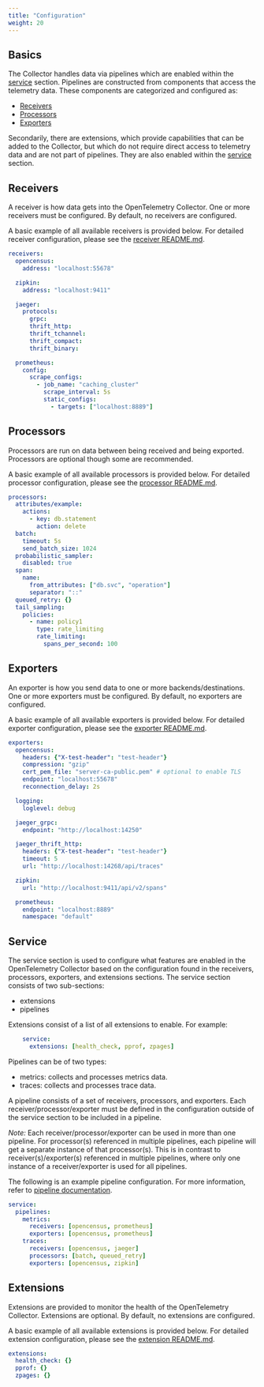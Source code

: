 ```yaml
---
title: "Configuration"
weight: 20
---
```


## Basics

The Collector handles data via pipelines which are enabled within the
[service](#service) section. Pipelines are constructed from components that
access the telemetry data. These components are categorized and configured as:

* [Receivers](#receivers)
* [Processors](#processors)
* [Exporters](#exporters)

Secondarily, there are extensions, which provide capabilities that can be added
to the Collector, but which do not require direct access to telemetry data and
are not part of pipelines. They are also enabled within the [service](#service) section.

## Receivers

A receiver is how data gets into the OpenTelemetry Collector. One or more receivers
must be configured. By default, no receivers are configured.

A basic example of all available receivers is provided below. For detailed
receiver configuration, please see the [receiver
README.md](https://github.com/open-telemetry/opentelemetry-collector/receiver/README.md).

```yaml
receivers:
  opencensus:
    address: "localhost:55678"

  zipkin:
    address: "localhost:9411"

  jaeger:
    protocols:
      grpc:
      thrift_http:
      thrift_tchannel:
      thrift_compact:
      thrift_binary:

  prometheus:
    config:
      scrape_configs:
        - job_name: "caching_cluster"
          scrape_interval: 5s
          static_configs:
            - targets: ["localhost:8889"]
```

## Processors

Processors are run on data between being received and being exported.
Processors are optional though some are recommended.

A basic example of all available processors is provided below. For
detailed processor configuration, please see the [processor
README.md](https://github.com/open-telemetry/opentelemetry-collector/processor/README.md).

```yaml
processors:
  attributes/example:
    actions:
      - key: db.statement
        action: delete
  batch:
    timeout: 5s
    send_batch_size: 1024
  probabilistic_sampler:
    disabled: true
  span:
    name:
      from_attributes: ["db.svc", "operation"]
      separator: "::"
  queued_retry: {}
  tail_sampling:
    policies:
      - name: policy1
        type: rate_limiting
        rate_limiting:
          spans_per_second: 100
```

## Exporters

An exporter is how you send data to one or more backends/destinations. One or
more exporters must be configured. By default, no exporters are configured.

A basic example of all available exporters is provided below. For detailed
exporter configuration, please see the [exporter
README.md](https://github.com/open-telemetry/opentelemetry-collector/exporter/README.md).

```yaml
exporters:
  opencensus:
    headers: {"X-test-header": "test-header"}
    compression: "gzip"
    cert_pem_file: "server-ca-public.pem" # optional to enable TLS
    endpoint: "localhost:55678"
    reconnection_delay: 2s

  logging:
    loglevel: debug

  jaeger_grpc:
    endpoint: "http://localhost:14250"

  jaeger_thrift_http:
    headers: {"X-test-header": "test-header"}
    timeout: 5
    url: "http://localhost:14268/api/traces"

  zipkin:
    url: "http://localhost:9411/api/v2/spans"

  prometheus:
    endpoint: "localhost:8889"
    namespace: "default"
```

## Service

The service section is used to configure what features are enabled in the
OpenTelemetry Collector based on the configuration found in the receivers,
processors, exporters, and extensions sections. The service section
consists of two sub-sections:

* extensions
* pipelines

Extensions consist of a list of all extensions to enable. For example:

```yaml
    service:
      extensions: [health_check, pprof, zpages]
```

Pipelines can be of two types:

* metrics: collects and processes metrics data.
* traces: collects and processes trace data.

A pipeline consists of a set of receivers, processors, and exporters. Each
receiver/processor/exporter must be defined in the configuration outside of the
service section to be included in a pipeline.

*Note:* Each receiver/processor/exporter can be used in more than one pipeline.
For processor(s) referenced in multiple pipelines, each pipeline will get a
separate instance of that processor(s). This is in contrast to
receiver(s)/exporter(s) referenced in multiple pipelines, where only one
instance of a receiver/exporter is used for all pipelines.

The following is an example pipeline configuration. For more information, refer
to [pipeline
documentation](https://github.com/open-telemetry/opentelemetry-collector/docs/pipelines.md).

```yaml
service:
  pipelines:
    metrics:
      receivers: [opencensus, prometheus]
      exporters: [opencensus, prometheus]
    traces:
      receivers: [opencensus, jaeger]
      processors: [batch, queued_retry]
      exporters: [opencensus, zipkin]
```

## Extensions

Extensions are provided to monitor the health of the OpenTelemetry
Collector. Extensions are optional. By default, no extensions are configured.

A basic example of all available extensions is provided below. For detailed
extension configuration, please see the [extension
README.md](https://github.com/open-telemetry/opentelemetry-collector/extension/README.md).

```yaml
extensions:
  health_check: {}
  pprof: {}
  zpages: {}
```
